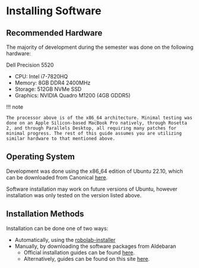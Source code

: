 # Installing Software

## Recommended Hardware

The majority of development during the semester was done on the following hardware:

Dell Precision 5520

- CPU: Intel i7-7820HQ
- Memory: 8GB DDR4 2400MHz
- Storage: 512GB NVMe SSD
- Graphics: NVIDIA Quadro M1200 (4GB GDDR5)

!!! note

    The processor above is of the x86_64 architecture. Minimal testing was done on an Apple Silicon-based MacBook Pro natively, through Rosetta 2, and through Parallels Desktop, all requiring many patches for minimal progress. The rest of this guide assumes you are utilizing similar hardware to that mentioned above.

## Operating System

Development was done using the x86_64 edition of Ubuntu 22.10, which can be downloaded from Canonical [here](https://ubuntu.com/download/desktop/thank-you?version=22.10&architecture=amd64).

Software installation may work on future versions of Ubuntu, however installation was only tested on the version listed above.

## Installation Methods

Installation can be done one of two ways:

- Automatically, using the [robolab-installer](robolab-installer.md)
- Manually, by downloading the software packages from Aldebaran
    - Official installation guides can be found [here](http://doc.aldebaran.com/2-8/index_dev_guide.html).
    - Alternatively, guides can be found on this site [here](manual-installation.md).

